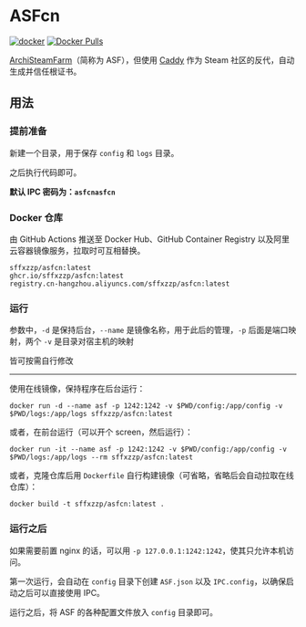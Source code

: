 # ASFcn 

[![docker](https://github.com/sffxzzp/ASFcn/actions/workflows/docker.yml/badge.svg)](https://github.com/sffxzzp/ASFcn/actions/workflows/docker.yml) [![Docker Pulls](https://badgen.net/docker/pulls/sffxzzp/asfcn?icon=docker&label=pulls)](https://hub.docker.com/r/sffxzzp/asfcn/)

[ArchiSteamFarm](https://github.com/JustArchiNET/ArchiSteamFarm)（简称为 ASF），但使用 [Caddy](https://caddyserver.com/) 作为 Steam 社区的反代，自动生成并信任根证书。

## 用法

### 提前准备

新建一个目录，用于保存 `config` 和 `logs` 目录。

之后执行代码即可。

**默认 IPC 密码为：`asfcnasfcn`**

### Docker 仓库

由 GitHub Actions 推送至 Docker Hub、GitHub Container Registry 以及阿里云容器镜像服务，拉取时可互相替换。

```
sffxzzp/asfcn:latest
ghcr.io/sffxzzp/asfcn:latest
registry.cn-hangzhou.aliyuncs.com/sffxzzp/asfcn:latest
```

### 运行

参数中，`-d` 是保持后台，`--name` 是镜像名称，用于此后的管理，`-p` 后面是端口映射，两个 `-v` 是目录对宿主机的映射

皆可按需自行修改

------

使用在线镜像，保持程序在后台运行：

``` shell
docker run -d --name asf -p 1242:1242 -v $PWD/config:/app/config -v $PWD/logs:/app/logs sffxzzp/asfcn:latest
```

或者，在前台运行（可以开个 screen，然后运行）：

``` shell
docker run -it --name asf -p 1242:1242 -v $PWD/config:/app/config -v $PWD/logs:/app/logs --rm sffxzzp/asfcn:latest
```

或者，克隆仓库后用 `Dockerfile` 自行构建镜像（可省略，省略后会自动拉取在线仓库）：

``` shell
docker build -t sffxzzp/asfcn:latest .
```

### 运行之后

如果需要前置 nginx 的话，可以用 `-p 127.0.0.1:1242:1242`，使其只允许本机访问。

第一次运行，会自动在 `config` 目录下创建 `ASF.json` 以及 `IPC.config`，以确保启动之后可以直接使用 IPC。

运行之后，将 ASF 的各种配置文件放入 `config` 目录即可。
